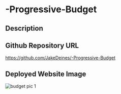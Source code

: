 # -Progressive-Budget



## Description



## Github Repository URL
https://github.com/JakeDeines/-Progressive-Budget

## Deployed Website Image

![budget pic 1](https://user-images.githubusercontent.com/67669417/103878842-d3dbb680-508b-11eb-8139-2f0cccbf75b8.PNG)
